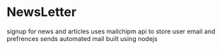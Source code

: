 # NewsLetter
signup for news and articles uses mailchipm api to store user email and prefrences sends automated mail built using nodejs
